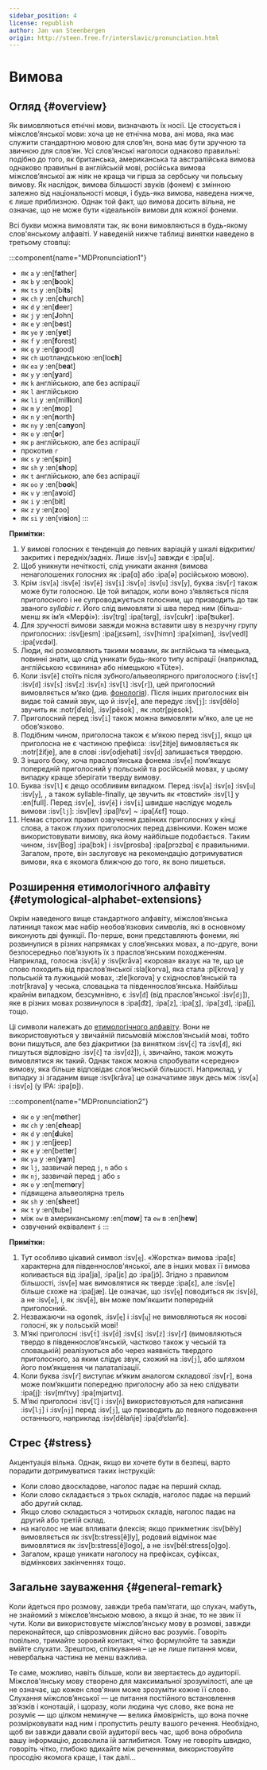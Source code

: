 ```yaml
---
sidebar_position: 4
license: republish
author: Jan van Steenbergen
origin: http://steen.free.fr/interslavic/pronunciation.html
---
```


# Вимова

## Огляд \{#overview}

Як вимовляються етнічні мови, визначають їх носії. Це стосується і міжслов’янської мови: хоча це не етнічна мова, ані мова, яка має служити стандартною мовою для слов’ян, вона має бути зручною та звичною для слов’ян. Усі слов’янські наголоси однаково правильні: подібно до того, як британська, американська та австралійська вимова однаково правильні в англійській мові, російська вимова міжслов’янської аж ніяк не краща чи гірша за сербську чи польську вимову. Як наслідок, вимова більшості звуків (фонем) є змінною залежно від національності мовця, і будь-яка вимова, наведена нижче, є лише приблизною. Однак той факт, що вимова досить вільна, не означає, що не може бути «ідеальної» вимови для кожної фонеми.

Всі букви можна вимовляти так, як вони вимовляються в будь-якому слов'янському алфавіті. У наведеній нижче таблиці винятки наведено в третьому стовпці:

:::component{name="MDPronunciation1"}
- як `a` у :en[f**a**ther]
- як `b` у :en[**b**ook]
- як `ts` у :en[bi**ts**]
- як `ch` у :en[**ch**urch]
- як `d` у :en[**d**eer]
- як `j` у :en[**J**ohn]
- як `e` у :en[b**e**st]
- як `ye` у :en[**ye**t]
- як `f` у :en[**f**orest]
- як `g` у :en[**g**ood]
- як `ch` шотландською :en[lo**ch**]
- як `ea` у :en[b**ea**t]
- як `y` у :en[**y**ard]
- як `k` англійською, але без аспірації
- як `l` англійською
- як `li` у :en[mil**li**on]
- як `m` у :en[**m**op]
- як `n` у :en[**n**orth]
- як `ny` у :en[ca**ny**on]
- як `o` у :en[**o**r]
- як `p` англійською, але без аспірації
- прокотив `r`
- як `s` у :en[**s**pin]
- як `sh` у :en[**sh**op]
- як `t` англійською, але без аспірації
- як `oo` у :en[b**oo**k]
- як `v` у :en[a**v**oid]
- як `i` у :en[b**i**t]
- як `z` у :en[**z**oo]
- як `si` у :en[vi**si**on]
:::

**Примітки:**

1. У вимові голосних є тенденція до певних варіацій у шкалі відкритих/закритих і передніх/задніх. Лише :isv[`u`] завжди є :ipa[u].
2. Щоб уникнути нечіткості, слід уникати акання (вимова ненаголошених голосних як :ipa[ɑ] або :ipa[ə] російською мовою).
3. Крім :isv[`a`] :isv[`e`] :isv[`ě`] :isv[`i`] :isv[`o`] :isv[`u`] :isv[`y`],  буква :isv[`r`] також може бути голосною. Це той випадок, коли воно з’являється після приголосного і не супроводжується голосним, що призводить до так званого _syllabic r_. Його слід вимовляти зі шва перед ним (більш-менш як ім’я «Мерфі»): :isv[trg] :ipa[tərg], :isv[cukr] :ipa[ʦukər].
4. Для зручності вимови завжди можна вставити шву в незручну групу приголосних: :isv[jesm] :ipa[jɛsǝm], :isv[himn] :ipa[ximǝn], :isv[vedl] :ipa[vɛdǝl].
5. Люди, які розмовляють такими мовами, як англійська та німецька, повинні знати, що слід уникати будь-якого типу аспірації (наприклад, англійською «свинина» або німецькою «Tüte»).
6. Коли :isv[`ě`] стоїть після зубного/альвеолярного приголосного (:isv[`t`] :isv[`d`] :isv[`s`] :isv[`z`] :isv[`n`] :isv[`l`] :isv[`r`]), цей приголосний вимовляється м’яко (див. [фонологія][1]). Після інших приголосних він видає той самий звук, що й :isv[`e`], але передує :isv[`j`]: :isv[dělo] звучить як :notr[ďelo], :isv[pěsok] , як :notr[pjesok].
7. Приголосний перед :isv[`i`] також можна вимовляти м’яко, але це не обов’язково.
8. Подібним чином, приголосна також є м’якою перед :isv[`j`], якщо ця приголосна не є частиною префікса: :isv[žitje] вимовляється як :notr[žiťje], але в слові :isv[odjehati] :isv[`d`] залишається твердою.
9. З іншого боку, хоча праслов’янська фонема :isv[`e`] пом’якшує попередній приголосний у польській та російській мовах, у цьому випадку краще зберігати тверду вимову.
10. Буква :isv[`l`] є дещо особливим випадком. Перед :isv[`a`] :isv[`o`] :isv[`u`] :isv[`y`], , а також syllable-finally, це звучить як «товстий» :isv[`l`] у :en[full]. Перед :isv[`e`], :isv[`ě`]  і :isv[`i`] швидше наслідує модель вимови :isv[`lj`]: :isv[lev] :ipa[lʲɛv]  \~ :ipa[ʎɛf] тощо.
11. Немає строгих правил озвучення дзвінких приголосних у кінці слова, а також глухих приголосних перед дзвінкими. Кожен може використовувати вимову, яка йому найбільше подобається. Таким чином, :isv[Bog] :ipa[bɔk]  і :isv[prosba] :ipa[prɔzbɑ]  є правильними. Загалом, проте, він заслуговує на рекомендацію дотримуватися вимови, яка є якомога ближчою до того, як воно пишеться.

## Розширення етимологічного алфавіту \{#etymological-alphabet-extensions}

Окрім наведеного вище стандартного алфавіту, міжслов’янська латиниця також має набір необов’язкових символів, які в основному виконують дві функції. По-перше, вони представляють фонеми, які розвинулися в різних напрямках у слов’янських мовах, а по-друге, вони безпосередньо пов’язують їх з праслов’янським походженням. Наприклад, голосна :isv[`å`] у :isv[kråva] «корова» вказує на те, що це слово походить від праслов’янської :sla[korva], яка стала :pl[krova] у польській та лужицькій мовах, :zle[korova] у східнослов’янській та :notr[krava] у чеська, словацька та південнослов’янська. Найбільш крайнім випадком, безсумнівно, є :isv[`đ`] (від праслов’янської :isv[`dj`]), яке в різних мовах розвинулося в :ipa[d͡z], :ipa[z], :ipa[ʒ], :ipa[ʒd], :ipa[j],  тощо.

Ці символи належать до [етимологічного алфавіту][2]. Вони не використовуються у звичайній письмовій міжслов’янській мові, тобто вони пишуться, але без діакритики (за винятком :isv[`ć`] та :isv[`đ`], які пишуться відповідно :isv[`č`] та :isv[`dž`]), і, звичайно, також можуть вимовлятися як такий. Однак також можна спробувати «середню» вимову, яка більше відповідає слов’янській більшості. Наприклад, у випадку зі згаданим вище :isv[kråva] це означатиме звук десь між :isv[`a`] і :isv[`o`] (у IPA: :ipa[ɒ]).

:::component{name="MDPronunciation2"}
- як `o` у :en[m**o**ther]
- як `ch` у :en[**ch**eap]
- як `d` у :en[**d**uke]
- як `j` у :en[**j**eep]
- як `e` у :en[bett**e**r]
- як `ya` у :en[**ya**m]
- як `lj`, зазвичай перед `j`, `n`  або `s`
- як `nj`, зазвичай перед `j` або `s`
- як `o` у :en[mem**o**ry]
- підвищена альвеолярна трель
- як `sh` у :en[**sh**eet]
- як `t` у :en[**t**ube]
- між `ow` в американському :en[m**ow**] та `ew` в :en[h**ew**]
- озвучений еквівалент `ś`
:::

**Примітки:**

1. Тут особливо цікавий символ :isv[`ę`]. «Жорстка» вимова :ipa[ɛ] характерна для південнослов'янської, але в інших мовах її вимова коливається від :ipa[ja], :ipa[jɛ]  до :ipa[jɔ̃]. Згідно з правилом більшості, :isv[`e`] має вимовлятися як тверде :ipa[ɛ], але :isv[`ę`] більше схоже на :ipa[jæ]. Це означає, що :isv[`ę`] поводиться як :isv[`ě`], а не :isv[`e`], і, як :isv[`ě`], він може пом’якшити попередній приголосний.
2. Незважаючи на ogonek, :isv[`ę`] і :isv[`ų`] не вимовляються як носові голосні, як у польській мові!
3. М’які приголосні :isv[`t́`] :isv[`d́`] :isv[`ś`] :isv[`ź`] :isv[`ŕ`]  (вимовляються твердо в південнослов’янській, частково також у чеській та словацькій) реалізуються або через наявність твердого приголосного, за яким слідує звук, схожий на :isv[`j`], або шляхом його пом’якшення чи палаталізації.
4. Коли буква :isv[`ŕ`] виступає м’яким аналогом складової :isv[`r`], вона може пом’якшити попередню приголосну або за нею слідувати :ipa[j]: :isv[mŕtvy] :ipa[mjǝrtvɪ].
5. М’які приголосні :isv[`ľ`] і :isv[`ń`] використовуються для написання :isv[`lj`] і :isv[`nj`] перед :isv[`j`], що призводить до певного подовження останнього, наприклад :isv[dělańje] :ipa[dʲɛɫanʲĭɛ].

## Стрес \{#stress}

Акцентуація вільна. Однак, якщо ви хочете бути в безпеці, варто порадити дотримуватися таких інструкцій:

- Коли слово двоскладове, наголос падає на перший склад.
- Коли слово складається з трьох складів, наголос падає на перший або другий склад.
- Якщо слово складається з чотирьох складів, наголос падає на другий або третій склад.
- на наголос не має впливати флексія; якщо прикметник :isv[běly] вимовляється як :isv[b:stress[ě]ly], родовий відмінок має вимовлятися як :isv[b:stress[ě]logo], а не :isv[běl:stress[o]go].
- Загалом, краще уникати наголосу на префіксах, суфіксах, відмінкових закінченнях тощо.

## Загальне зауваження \{#general-remark}

Коли йдеться про розмову, завжди треба пам’ятати, що слухач, мабуть, не знайомий з міжслов’янською мовою, а якщо й знає, то не звик її чути. Коли ви використовуєте міжслов’янську мову в розмові, завжди переконайтеся, що співрозмовник дійсно вас розуміє. Говоріть повільно, тримайте зоровий контакт, чітко формулюйте та завжди вмійте слухати. Зрештою, спілкування – це не лише питання мови, невербальна частина не менш важлива.

Те саме, можливо, навіть більше, коли ви звертаєтесь до аудиторії. Міжслов'янську мову створено для максимальної зрозумілості, але це не означає, що кожен слов'янин може зрозуміти кожне її слово. Слухання міжслов’янської — це питання постійного встановлення зв’язків і конотацій, і щоразу, коли людина чує слово, яке вона не розуміє — що цілком неминуче — велика ймовірність, що вона почне розмірковувати над ним і пропустить решту вашого речення. Необхідно, щоб ви завжди давали своїй аудиторії весь час, щоб вона обробила вашу інформацію, дозволила їй заглибитися. Тому не говоріть швидко, говоріть чітко, глибоко вдихайте між реченнями, використовуйте просодію якомога краще, і так далі...

[1]: ./phonology.md#hard_and_soft

[2]: orthography.md#etymological_alphabet
